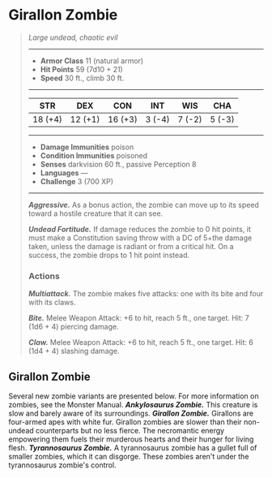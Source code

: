 # Girallon Zombie
>*Large undead, chaotic evil*
>___
>- **Armor Class** 11 (natural armor)
>- **Hit Points** 59 (7d10 + 21)
>- **Speed** 30 ft., climb 30 ft.
>___
>|STR|DEX|CON|INT|WIS|CHA|
>|:---:|:---:|:---:|:---:|:---:|:---:|
>|18 (+4)|12 (+1)|16 (+3)|3 (-4)|7 (-2)|5 (-3)|
>___
>- **Damage Immunities** poison
>- **Condition Immunities** poisoned
>- **Senses** darkvision 60 ft., passive Perception 8
>- **Languages** —
>- **Challenge** 3 (700 XP)
>___
>***Aggressive.*** As a bonus action, the zombie can move up to its speed toward a hostile creature that it can see.  
>
>***Undead Fortitude.*** If damage reduces the zombie to 0 hit points, it must make a Constitution saving throw with a DC of 5+the damage taken, unless the damage is radiant or from a critical hit. On a success, the zombie drops to 1 hit point instead.  
>
>### Actions
>***Multiattack.*** The zombie makes five attacks: one with its bite and four with its claws.  
>
>***Bite.*** Melee Weapon Attack: +6 to hit, reach 5 ft., one target. Hit: 7 (1d6 + 4) piercing damage.  
>
>***Claw.*** Melee Weapon Attack: +6 to hit, reach 5 ft., one target. Hit: 6 (1d4 + 4) slashing damage.
## Girallon Zombie
Several new zombie variants are presented below. For more information on zombies, see the Monster Manual.
***Ankylosaurus Zombie.*** This creature is slow and barely aware of its surroundings.
***Girallon Zombie.*** Girallons are four-armed apes with white fur. Girallon zombies are slower than their non-undead counterparts but no less fierce. The necromantic energy empowering them fuels their murderous hearts and their hunger for living flesh.
***Tyrannosaurus Zombie.*** A tyrannosaurus zombie has a gullet full of smaller zombies, which it can disgorge. These zombies aren't under the tyrannosaurus zombie's control.